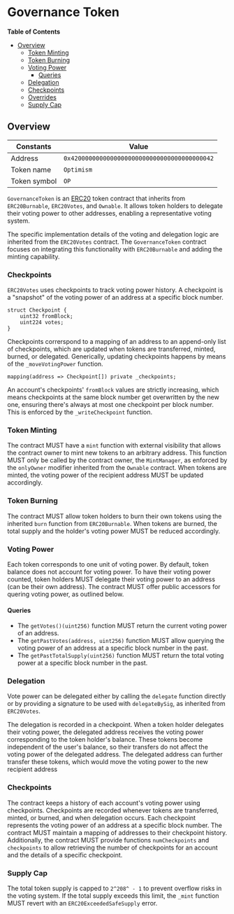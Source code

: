 # Governance Token

<!-- START doctoc generated TOC please keep comment here to allow auto update -->
<!-- DON'T EDIT THIS SECTION, INSTEAD RE-RUN doctoc TO UPDATE -->
**Table of Contents**

- [Overview](#overview)
  - [Token Minting](#token-minting)
  - [Token Burning](#token-burning)
  - [Voting Power](#voting-power)
    - [Queries](#queries)
  - [Delegation](#delegation)
  - [Checkpoints](#checkpoints)
  - [Overrides](#overrides)
  - [Supply Cap](#supply-cap)

<!-- END doctoc generated TOC please keep comment here to allow auto update -->

## Overview

| Constants    | Value                                        |
|--------------|----------------------------------------------|
| Address      | `0x4200000000000000000000000000000000000042` |
| Token name   | `Optimism`                                   |
| Token symbol | `OP`                                         |

`GovernanceToken` is an [ERC20](https://eips.ethereum.org/EIPS/eip-20) token contract that inherits from `ERC20Burnable`,
`ERC20Votes`, and `Ownable`. It allows token holders to delegate their voting power to other addresses, enabling a representative
voting system.

The specific implementation details of the voting and delegation logic are inherited from the `ERC20Votes` contract. The
`GovernanceToken` contract focuses on integrating this functionality with `ERC20Burnable` and adding the minting
capability.

### Checkpoints

`ERC20Votes` uses checkpoints to track voting power history. A checkpoint is a "snapshot" of the voting power of an address at a specific
block number.
```solidity
struct Checkpoint {
    uint32 fromBlock;
    uint224 votes;
}
```
Checkpoints correrspond to a mapping of an address to an append-only list of checkpoints, which are updated when tokens
are transferred, minted, burned, or delegated. Generically, updating checkpoints happens by means of the `_moveVotingPower` function.

```solidity
mapping(address => Checkpoint[]) private _checkpoints;
```

An account's checkpoints' `fromBlock` values are strictly increasing, which means checkpoints at the same block number get
overwritten by the new one, ensuring there's always at most one checkpoint per block number. This is enforced by the `_writeCheckpoint` function.

### Token Minting

The contract MUST have a `mint` function with external visibility that allows the contract owner to mint new tokens to an
arbitrary address. This function MUST only be called by the contract owner, the `MintManager`, as enforced by the `onlyOwner` modifier inherited
from the `Ownable` contract. When tokens are minted, the voting power of the recipient address MUST be updated accordingly.

### Token Burning

The contract MUST allow token holders to burn their own tokens using the inherited `burn` function from `ERC20Burnable`.
When tokens are burned, the total supply and the holder's voting power MUST be reduced accordingly.

### Voting Power

Each token corresponds to one unit of voting power.
By default, token balance does not account for voting power. To have their voting power counted, token holders MUST delegate
their voting power to an address (can be their own address).
The contract MUST offer public accessors for quering voting power, as outlined below.

#### Queries

- The `getVotes()(uint256)` function MUST return the current voting power of an address.
- The `getPastVotes(address, uint256)` function MUST allow querying the voting power of an address at a specific block number in the past.
- The `getPastTotalSupply(uint256)` function MUST return the total voting power at a specific block number in the past.

### Delegation

Vote power can be delegated either by calling the `delegate` function directly or by providing a signature to be used
with `delegateBySig`, as inherited from `ERC20Votes`. 

The delegation is recorded in a checkpoint. When a token holder delegates their voting power, the delegated address receives
the voting power corresponding to the token holder's balance. These tokens become independent of the user's balance, so their
transfers do not affect the voting power of the delegated address. The delegated address can further transfer these tokens,
which would move the voting power to the new recipient address

### Checkpoints

The contract keeps a history of each account's voting power using checkpoints.
Checkpoints are recorded whenever tokens are transferred, minted, or burned, and when delegation occurs.
Each checkpoint represents the voting power of an address at a specific block number.
The contract MUST maintain a mapping of addresses to their checkpoint history. Additionally, the contract MUST
provide functions `numCheckpoints` and `checkpoints` to allow retrieving the number of checkpoints for an account
and the details of a specific checkpoint.

### Supply Cap

The total token supply is capped to `2^208^ - 1` to prevent overflow risks in the voting system.
If the total supply exceeds this limit, the `_mint` function MUST revert with an `ERC20ExceededSafeSupply` error.
